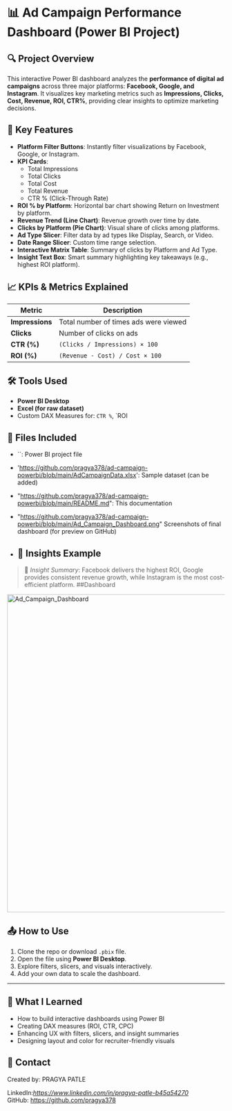 # 📊 Ad Campaign Performance Dashboard (Power BI Project)

## 🔍 Project Overview

This interactive Power BI dashboard analyzes the **performance of digital ad campaigns** across three major platforms: **Facebook, Google, and Instagram**. It visualizes key marketing metrics such as **Impressions, Clicks, Cost, Revenue, ROI, CTR%**, providing clear insights to optimize marketing decisions.
## 📌 Key Features

- **Platform Filter Buttons**: Instantly filter visualizations by Facebook, Google, or Instagram.
- **KPI Cards**:  
  - Total Impressions  
  - Total Clicks  
  - Total Cost  
  - Total Revenue  
  - CTR % (Click-Through Rate)  
- **ROI % by Platform**: Horizontal bar chart showing Return on Investment by platform.
- **Revenue Trend (Line Chart)**: Revenue growth over time by date.
- **Clicks by Platform (Pie Chart)**: Visual share of clicks among platforms.
- **Ad Type Slicer**: Filter data by ad types like Display, Search, or Video.
- **Date Range Slicer**: Custom time range selection.
- **Interactive Matrix Table**: Summary of clicks by Platform and Ad Type.
- **Insight Text Box**: Smart summary highlighting key takeaways (e.g., highest ROI platform).
## 📈 KPIs & Metrics Explained

| Metric | Description |
|--------|-------------|
| **Impressions** | Total number of times ads were viewed |
| **Clicks** | Number of clicks on ads |
| **CTR (%)** | `(Clicks / Impressions) × 100` |
| **ROI (%)** | `(Revenue - Cost) / Cost × 100` |

## 🛠️ Tools Used

- **Power BI Desktop**
- **Excel (for raw dataset)**
- Custom DAX Measures for: `CTR %`, `ROI 
## 📁 Files Included

- ``: Power BI project file  
- 'https://github.com/pragya378/ad-campaign-powerbi/blob/main/AdCampaignData.xlsx': Sample dataset (can be added)
- "https://github.com/pragya378/ad-campaign-powerbi/blob/main/README.md": This documentation  
- "https://github.com/pragya378/ad-campaign-powerbi/blob/main/Ad_Campaign_Dashboard.png" Screenshots of final dashboard (for preview on GitHub)

- ## 📌 Insights Example

> 📌 _Insight Summary_: Facebook delivers the highest ROI, Google provides consistent revenue growth, while Instagram is the most cost-efficient platform.
> ##Dashboard
> 
<img width="1348" height="734" alt="Ad_Campaign_Dashboard" src="https://github.com/user-attachments/assets/433e9f1d-e1f2-45a2-b0a3-7139a832a83c" />

## 📤 How to Use

1. Clone the repo or download `.pbix` file.
2. Open the file using **Power BI Desktop**.
3. Explore filters, slicers, and visuals interactively.
4. Add your own data to scale the dashboard.

---

## 🧠 What I Learned

- How to build interactive dashboards using Power BI  
- Creating DAX measures (ROI, CTR, CPC)  
- Enhancing UX with filters, slicers, and insight summaries  
- Designing layout and color for recruiter-friendly visuals
## 📧 Contact
Created by: PRAGYA PATLE

LinkedIn:*https://www.linkedin.com/in/pragya-patle-b45a54270*  
GitHub: https://github.com/pragya378




